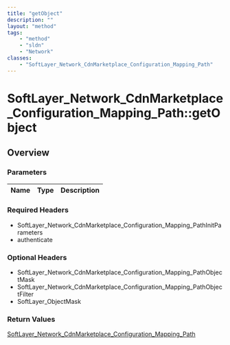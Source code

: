 ```yaml
---
title: "getObject"
description: ""
layout: "method"
tags:
    - "method"
    - "sldn"
    - "Network"
classes:
    - "SoftLayer_Network_CdnMarketplace_Configuration_Mapping_Path"
---
```

# SoftLayer_Network_CdnMarketplace_Configuration_Mapping_Path::getObject
## Overview 


### Parameters 
|Name | Type | Description |
| --- | --- | --- |


### Required Headers
* SoftLayer_Network_CdnMarketplace_Configuration_Mapping_PathInitParameters
* authenticate

### Optional Headers
* SoftLayer_Network_CdnMarketplace_Configuration_Mapping_PathObjectMask
* SoftLayer_Network_CdnMarketplace_Configuration_Mapping_PathObjectFilter
* SoftLayer_ObjectMask

### Return Values
<a href='/reference/datatypes/SoftLayer_Network_CdnMarketplace_Configuration_Mapping_Path'>SoftLayer_Network_CdnMarketplace_Configuration_Mapping_Path </a>

